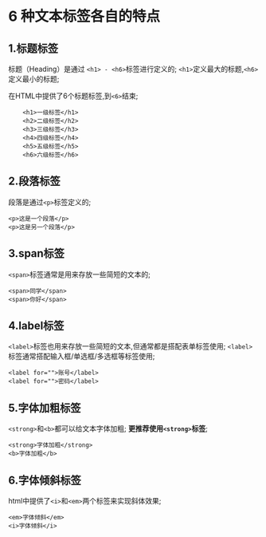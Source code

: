 # 6 种文本标签各自的特点

## 1.标题标签

标题（Heading）是通过 `<h1> - <h6>`标签进行定义的;
`<h1>`定义最大的标题,`<h6>`定义最小的标题;

在HTML中提供了6个标题标签,到`<6>`结束;

```
	<h1>一级标签</h1>
    <h2>二级标签</h2>
    <h3>三级标签</h3>
    <h4>四级标签</h4>   
    <h5>五级标签</h5>
    <h6>六级标签</h6>
```

## 2.段落标签

段落是通过`<p>`标签定义的;

```
<p>这是一个段落</p>
<p>这是另一个段落</p>
```


## 3.span标签

`<span>`标签通常是用来存放一些简短的文本的;

```
<span>同学</span>
<span>你好</span>
```

## 4.label标签

`<label>`标签也用来存放一些简短的文本,但通常都是搭配表单标签使用;
`<label>`标签通常搭配输入框/单选框/多选框等标签使用;

```
<label for="">账号</label>
<label for="">密码</label>
```

## 5.字体加粗标签

`<strong>`和`<b>`都可以给文本字体加粗;
**更推荐使用`<strong>`标签**;

```
<strong>字体加粗</strong>
<b>字体加粗</b>
```
		
## 6.字体倾斜标签

html中提供了`<i>`和`<em>`两个标签来实现斜体效果;

```
<em>字体倾斜</em>
<i>字体倾斜</i>
```
